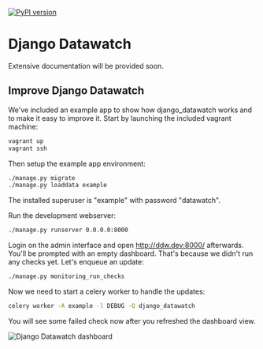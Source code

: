 [![PyPI version](https://badge.fury.io/py/django_datawatch.svg)](https://badge.fury.io/py/django_datawatch)

Django Datawatch
================
Extensive documentation will be provided soon.

Improve Django Datawatch
-------------------------

We've included an example app to show how django_datawatch works and to make it easy to improve it.
Start by launching the included vagrant machine:
```bash
vagrant up
vagrant ssh
```

Then setup the example app environment:
```bash
./manage.py migrate
./manage.py loaddata example
```
The installed superuser is "example" with password "datawatch".

Run the development webserver:
```bash
./manage.py runserver 0.0.0.0:8000
```

Login on the admin interface and open http://ddw.dev:8000/ afterwards.
You'll be prompted with an empty dashboard. That's because we didn't run any checks yet.
Let's enqueue an update:
```bash
./manage.py monitoring_run_checks
```

Now we need to start a celery worker to handle the updates:
```bash
celery worker -A example -l DEBUG -Q django_datawatch
```

You will see some failed check now after you refreshed the dashboard view.

![Django Datawatch dashboard](http://static.jensnistler.de/django_datawatch.png "Django Datawatch dashboard")
